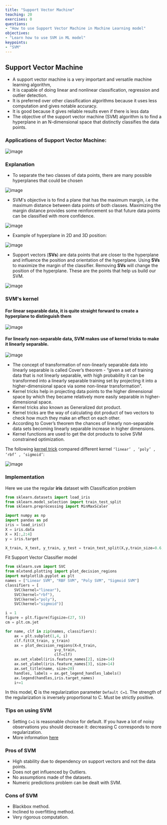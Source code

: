 ```yaml
---
title: "Support Vector Machine"
teaching: 20
exercises: 0
questions:
- "How to use Support Vector Machine in Machine Learning model"
objectives:
- "Learn how to use SVM in ML model"
keypoints:
- "SVM"
---
```


## Support Vector Machine
- A support vector machine is a very important and versatile machine learning algorithm, 
- It is capable of doing linear and nonlinear classification, regression and outlier detection. 
- It is preferred over other classification algorithms because it uses less computation and gives notable accuracy. 
- It is good because it gives reliable results even if there is less data
- The objective of the support vector machine (SVM) algorithm is to find a hyperplane in an N-dimensional space that distinctly classifies the data points.

### Applications of Support Vector Machine:
![image](https://user-images.githubusercontent.com/43855029/114576381-1394da00-9c49-11eb-95b1-cff9d87c6029.png)

### Explanation
- To separate the two classes of data points, there are many possible hyperplanes that could be chosen

![image](https://user-images.githubusercontent.com/43855029/114577032-af264a80-9c49-11eb-8e6c-b45120743f0d.png)

- SVM's objective is to find a plane that has the maximum margin, i.e the maximum distance between data points of both classes.
Maximizing the margin distance provides some reinforcement so that future data points can be classified with more confidence.

![image](https://user-images.githubusercontent.com/43855029/114576981-a2a1f200-9c49-11eb-9921-b0bff879c97e.png)

- Example of hyperplane in 2D and 3D position:

![image](https://user-images.githubusercontent.com/43855029/114577340-eac11480-9c49-11eb-8ff9-4aa3e61b1c86.png)

- Support vectors (**SVs**) are data points that are closer to the hyperplane and influence the position and orientation of the hyperplane.
Using **SVs** to maximize the margin of the classifier.
Removing **SVs** will change the position of the hyperplane. These are the points that help us build our SVM.

![image](https://user-images.githubusercontent.com/43855029/114577489-09271000-9c4a-11eb-8b4a-b7837463288f.png)


### SVM's kernel
#### For linear separable data, it is quite straight forward to create a hyperplane to distinguish them
![image](https://user-images.githubusercontent.com/43855029/115606536-d0beac00-a2b1-11eb-9ba7-18dbc1c7ff28.png)

#### For linearly non-separable data, SVM makes use of kernel tricks to make it linearly separable.
![image](https://user-images.githubusercontent.com/43855029/115606589-e3d17c00-a2b1-11eb-98a2-aebd6417eaf6.png)

- The concept of transformation of non-linearly separable data into linearly separable is called Cover’s theorem - “given a set of training data that is not linearly separable, with high probability it can be transformed into a linearly separable training set by projecting it into a higher-dimensional space via some non-linear transformation”.
- Kernel tricks help in projecting data points to the higher dimensional space by which they became relatively more easily separable in higher-dimensional space.
- Kernel tricks also known as Generalized dot product. 
- Kernel tricks are the way of calculating dot product of two vectors to check how much they make an effect on each other.
- According to Cover’s theorem the chances of linearly non-separable data sets becoming linearly separable increase in higher dimensions.
- Kernel functions are used to get the dot products to solve SVM constrained optimization.

The following [kernel trick](https://gist.github.com/WittmannF/60680723ed8dd0cb993051a7448f7805) compared different kernel `‘linear’ , ’poly’ , ‘rbf’ , ‘sigmoid’`:

![image](https://user-images.githubusercontent.com/43855029/115606803-2d21cb80-a2b2-11eb-9421-64642195fa5a.png)


### Implementation
Here we use the regular **iris** dataset with Classification problem

```python
from sklearn.datasets import load_iris
from sklearn.model_selection import train_test_split
from sklearn.preprocessing import MinMaxScaler

import numpy as np
import pandas as pd
iris = load_iris()
X = iris.data
X = X[:,2:4]
y = iris.target

X_train, X_test, y_train, y_test = train_test_split(X,y,train_size=0.6,random_state=123)
```

Fit Support Vector Classifier model
```python
from sklearn.svm import SVC
from mlxtend.plotting import plot_decision_regions
import matplotlib.pyplot as plt
names = ["Linear SVM", "RBF SVM", "Poly SVM", "Sigmoid SVM"]
classifiers = [
    SVC(kernel="linear"),
    SVC(kernel="rbf"),
    SVC(kernel="poly"),
    SVC(kernel="sigmoid")]

i = 1
figure = plt.figure(figsize=(27, 5))
cm = plt.cm.jet

for name, clf in zip(names, classifiers):
    ax = plt.subplot(1,4, i)
    clf.fit(X_train, y_train)
    ax = plot_decision_regions(X=X_train, 
                      y=y_train,
                      clf=clf)
    ax.set_xlabel(iris.feature_names[2], size=14)
    ax.set_ylabel(iris.feature_names[3], size=14)
    ax.set_title(name, size=20)
    handles, labels = ax.get_legend_handles_labels()
    ax.legend(handles,iris.target_names)
    i+=1

```
In this model, **C** is the regularization parameter `Default C=1`. The strength of the regularization is inversely proportional to C. Must be strictly positive.

### Tips on using SVM
- Setting `C=1` is reasonable choice for default. If you have a lot of noisy observations you should decrease it: decreasing C corresponds to more regularization.
- More information [here](https://scikit-learn.org/stable/modules/svm.html#tips-on-practical-use)

### Pros of SVM
- High stability due to dependency on support vectors and not the data points.
- Does not get influenced by Outliers. 
- No assumptions made of the datasets.
- Numeric predictions problem can be dealt with SVM.

### Cons of SVM
- Blackbox method.
- Inclined to overfitting method.
- Very rigorous computation.
